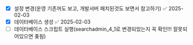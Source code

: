 
- [x] 설정 변경(운영 기존꺼도 보고, 개발서버 패치된것도 보면서 참고하기) ✅ 2025-02-03
- [x] 데이터베이스 생성 ✅ 2025-02-03
- [ ] 데이터베이스 스크립트 실행(searchadmin_4_1로 변경되었는지 꼭 확인!!! 잘못되어있으면 좆됨)
